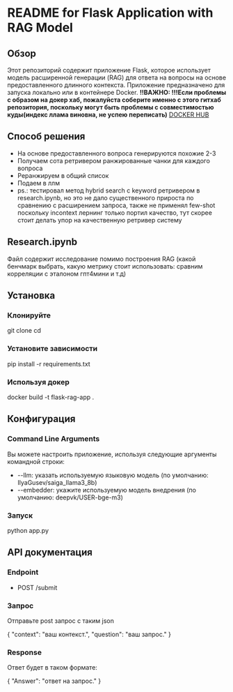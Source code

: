# README for Flask Application with RAG Model 

## Обзор

Этот репозиторий содержит приложение Flask, которое использует модель расширенной генерации (RAG) для ответа на вопросы на основе предоставленного длинного контекста. Приложение предназначено для запуска локально или в контейнере Docker. **!!ВАЖНО: !!!Если проблемы с образом на докер хаб, пожалуйста соберите именно с этого гитхаб репозитория, поскольку могут быть проблемы с совместимостью куды(индекс ллама виновна, не успею переписать)**
[DOCKER HUB](https://hub.docker.com/r/asdawdsasd/mlsiriustestovoe2)
## Способ решения

- На основе предоставленного вопроса генерируются похожие 2-3
- Получаем сота ретривером ранжированные чанки для каждого вопроса
- Реранжируем в общий список
- Подаем в ллм
- ps.: тестировал метод hybrid search c keyword ретривером в research.ipynb, но это не дало существенного прироста по сравнению с расширением запроса, также не применял few-shot поскольку incontext лернинг только портил качество, тут скорее стоит делать упор на качественную ретривер систему
## Research.ipynb

Файл содержит исследование помимо построения RAG (какой бенчмарк выбрать, какую метрику стоит использовать: сравним корреляции с эталоном гпт4мини и т.д)

## Установка

### Клонируйте

git clone <repository-url>
cd <repository-directory>


### Установите зависимости


pip install -r requirements.txt


### Используя докер


docker build -t flask-rag-app .


## Конфигурация

### Command Line Arguments

Вы можете настроить приложение, используя следующие аргументы командной строки:

- --llm: указать используемую языковую модель (по умолчанию: IlyaGusev/saiga_llama3_8b)
- --embedder: укажите используемую модель внедрения (по умолчанию: deepvk/USER-bge-m3)

### Запуск


python app.py



## API документация

### Endpoint

- POST /submit

### Запрос

Отправьте post запрос с таким json

{
    "context": "ваш контекст.",
    "question": "ваш запрос."
}


### Response

Ответ будет в таком формате:

{
    "Answer": "ответ на запрос."
}

